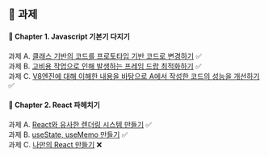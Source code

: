 ## 📁 과제

#### 📕 Chapter 1. Javascript 기본기 다지기
과제 A. [클래스 기반의 코드를 프로토타입 기반 코드로 변경하기](./packages/chapter1/src/a.js) ✅
<br/>과제 B. [고비용 작업으로 인해 발생하는 프레임 드랍 최적화하기](./packages/chapter1/src/b.js) ✅
<br/>과제 C. [V8엔진에 대해 이해한 내용을 바탕으로 A에서 작성한 코드의 성능을 개선하기](./packages/chapter1/src/a.js) ✅

#### 📕 Chapter 2. React 파헤치기
과제 A. [React와 유사한 렌더링 시스템 만들기](./packages/chapter2/src/render.js) ✅
<br/>과제 B. [useState, useMemo 만들기](./packages/chapter2/src/hooks.js) ✅
<br/>과제 C. [나만의 React 만들기](./packages/chapter2/src/MyReact.js) ❌
